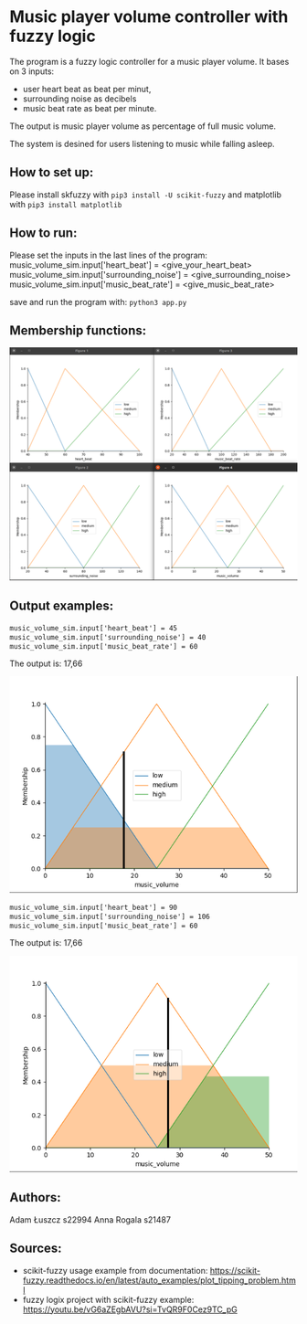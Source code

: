 # Music player volume controller with fuzzy logic

The program is a fuzzy logic controller for a music player volume.
It bases on 3 inputs:
- user heart beat as beat per minut,
- surrounding noise as decibels
- music beat rate as beat per minute.

The output is music player volume as percentage of full music volume.

The system is desined for users listening to music while falling asleep.

## How to set up:
Please install skfuzzy with `pip3 install -U scikit-fuzzy`
and matplotlib with `pip3 install matplotlib`

## How to run:
Please set the inputs in the last lines of the program:
music_volume_sim.input['heart_beat'] = <give_your_heart_beat>
music_volume_sim.input['surrounding_noise'] = <give_surrounding_noise>
music_volume_sim.input['music_beat_rate'] = <give_music_beat_rate>

save and run the program with: `python3 app.py`

## Membership functions:
![Membership funcions](membership_functions.png)

## Output examples:
```
music_volume_sim.input['heart_beat'] = 45
music_volume_sim.input['surrounding_noise'] = 40
music_volume_sim.input['music_beat_rate'] = 60
```

The output is: 17,66

![Example of the output](example_1.png)

```
music_volume_sim.input['heart_beat'] = 90
music_volume_sim.input['surrounding_noise'] = 106
music_volume_sim.input['music_beat_rate'] = 60
```

The output is: 17,66

![Example of the output](example_2.png)

## Authors:
Adam Łuszcz s22994
Anna Rogala s21487

## Sources:
- scikit-fuzzy usage example from documentation: https://scikit-fuzzy.readthedocs.io/en/latest/auto_examples/plot_tipping_problem.html
- fuzzy logix project with scikit-fuzzy example: https://youtu.be/vG6aZEgbAVU?si=TvQR9F0Cez9TC_pG
